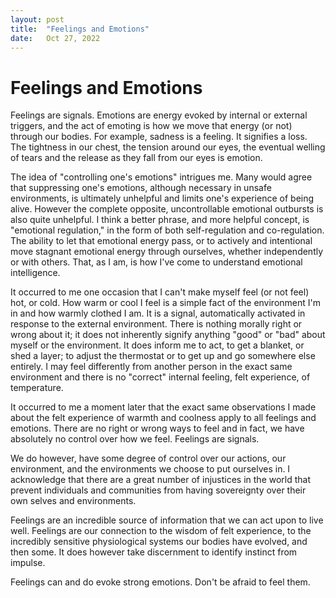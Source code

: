 ```yaml
---
layout: post
title:  "Feelings and Emotions"
date:   Oct 27, 2022
---
```


# Feelings and Emotions

Feelings are signals.  Emotions are energy evoked by internal or external
triggers, and the act of emoting is how we move that energy (or not) through our
bodies.  For example, sadness is a feeling.  It signifies a loss.  The tightness
in our chest, the tension around our eyes, the eventual welling of tears and the
release as they fall from our eyes is emotion.

The idea of "controlling one's emotions" intrigues me.  Many would agree that
suppressing one's emotions, although necessary in unsafe environments, is
ultimately unhelpful and limits one's experience of being alive.  However the
complete opposite, uncontrollable emotional outbursts is also quite unhelpful.
I think a better phrase, and more helpful concept, is "emotional regulation," in
the form of both self-regulation and co-regulation.  The ability to let that
emotional energy pass, or to actively and intentional move stagnant emotional
energy through ourselves, whether independently or with others.  That, as I am,
is how I've come to understand emotional intelligence.

It occurred to me one occasion that I can't make myself feel (or not feel) hot,
or cold.  How warm or cool I feel is a simple fact of the environment I'm in and
how warmly clothed I am.  It is a signal, automatically activated in response to
the external environment.    There is nothing morally right or wrong about it;
it does not inherently signify anything "good" or "bad" about myself or the
environment.  It does inform me to act, to get a blanket, or shed a layer; to
adjust the thermostat or to get up and go somewhere else entirely.  I may feel
differently from another person in the exact same environment and there is no
"correct" internal feeling, felt experience, of temperature.

It occurred to me a moment later that the exact same observations I made about
the felt experience of warmth and coolness apply to all feelings and emotions.
There are no right or wrong ways to feel and in fact, we have absolutely no
control over how we feel.  Feelings are signals.

We do however, have some degree of control over our actions, our environment,
and the environments we choose to put ourselves in.  I acknowledge that there
are a great number of injustices in the world that prevent individuals and
communities  from having sovereignty over their own selves and environments.

Feelings are an incredible source of information that we can act upon to live
well.  Feelings are our connection to the wisdom of felt experience, to the
incredibly sensitive physiological systems our bodies have evolved, and then
some.  It does however take discernment to identify instinct from impulse.

Feelings can and do evoke strong emotions.  Don't be afraid to feel them.
